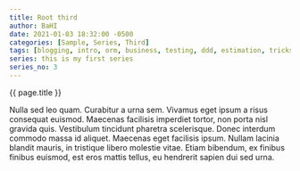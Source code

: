 ```yaml
---
title: Root third
author: BaHI
date: 2021-01-03 18:32:00 -0500
categories: [Sample, Series, Third]
tags: [blogging, intro, orm, business, testing, ddd, estimation, tricks, coding, writing, ubiquotius language]
series: this is my first series
series_no: 3
---
```


{{ page.title }}

Nulla sed leo quam. Curabitur a urna sem. Vivamus eget ipsum a risus consequat euismod. Maecenas facilisis imperdiet tortor, non porta nisl gravida quis. Vestibulum tincidunt pharetra scelerisque. Donec interdum commodo massa id aliquet. Maecenas eget facilisis ipsum. Nullam lacinia blandit mauris, in tristique libero molestie vitae. Etiam bibendum, ex finibus finibus euismod, est eros mattis tellus, eu hendrerit sapien dui sed urna.
